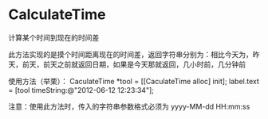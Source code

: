 # CalculateTime
计算某个时间到现在的时间差

此方法实现的是摸个时间距离现在的时间差，返回字符串分别为：相比今天为，昨天，前天，前天之前就返回日期，如果是今天那就返回，几小时前，几分钟前

使用方法（举栗）：
  CaculateTime *tool = [[CaculateTime alloc] init];
    label.text = [tool timeString:@"2012-06-12 12:23:34"];
    
注意：使用此方法时，传入的字符串参数格式必须为 yyyy-MM-dd HH:mm:ss
  

